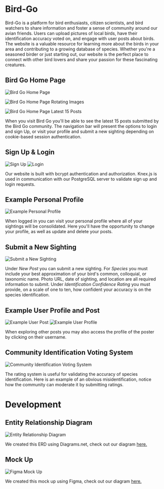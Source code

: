# Bird-Go

Bird-Go is a platform for bird enthusiasts, citizen scientists, and bird watchers to share information and foster a sense of community around our avian friends. Users can upload pictures of local birds, have their identification accuracy voted on, and engage with user posts about birds. The website is a valuable resource for learning more about the birds in your area and contributing to a growing database of species. Whether you're a seasoned birder or just starting out, our website is the perfect place to connect with other bird lovers and share your passion for these fascinating creatures.

## Bird Go Home Page

![Bird Go Home Page](https://i.imgur.com/eCxWTyT.jpg)

![Bird Go Home Page Rotating Images](https://i.imgur.com/wsKy0aK.png)

![Bird Go Home Page Latest 15 Posts](https://i.imgur.com/ROChQ2j.png)

When you visit Bird Go you'll be able to see the latest 15 posts submitted by the Bird Go community. The navigation bar will present the options to login and sign Up, or visit your profile and submit a new sighting depending on cookie-based session authentication.

## Sign Up & Login

![Sign Up](https://i.imgur.com/r6YFACg.png)
![Login](https://i.imgur.com/6a9QSB8.png)

Our website is built with bcrypt authentication and authorization. Knex.js is used in communication with our PostgreSQL server to validate sign up and login requests.

## Example Personal Profile

![Example Personal Profile ](https://i.imgur.com/AOsmof4.png)

When logged in you can visit your personal profile where all of your sightings will be consolidated. Here you'll have the opportunity to change your profile, as well as update and delete your posts.

## Submit a New Sighting

![Submit a New Sighting ](https://i.imgur.com/0K3VNSw.png)

Under _New Post_ you can submit a new sighting. For _Species_ you must include your best approximation of your bird's common, colloquial, or taxonomic name. Photo URL, date of sighting, and location are all required information to submit. Under _Identification Confidence Rating_ you must provide, on a scale of one to ten, how confident your accuracy is on the species identification.

## Example User Profile and Post

![Example User Post](https://i.imgur.com/cYnu4lQ.png)
![Example User Profile](https://i.imgur.com/E0d2cfj.png)

When exploring other posts you may also access the profile of the poster by clicking on their username.

## Community Identification Voting System

![Community Identification Voting System](https://i.imgur.com/hp375Cu.png)

The rating system is useful for validating the accuracy of species identification. Here is an example of an obvious misidentification, notice how the community can moderate it by submitting ratings.

# Development

## Entity Relationship Diagram

![Entity Relationship Diagram](https://i.imgur.com/jPFN5bb.png)

We created this ERD using Diagrams.net, check out our diagram [here.](https://drive.google.com/file/d/1vi7HrYvXM4G5lERWQ4KHmYBKdlmzpphB/view?usp=sharing)

## Mock Up

![Figma Mock Up](https://i.imgur.com/9TQfrZc.png)

We created this mock up using Figma, check out our diagram [here.](https://www.figma.com/file/djTaDZzUcz1znO7UJcmyvE/BirdGo?t=nMyT6JaoAdFSgT6L-1)
